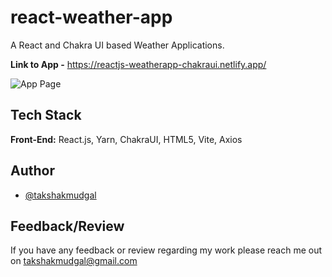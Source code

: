 # react-weather-app
A React and Chakra UI based Weather Applications.

**Link to App -** https://reactjs-weatherapp-chakraui.netlify.app/

![App Page](https://i.imgur.com/WwUnOeE.png)

## Tech Stack

**Front-End:** React.js, Yarn, ChakraUI, HTML5, Vite, Axios

## Author

- [@takshakmudgal](https://www.github.com/takshakmudgal)

## Feedback/Review

If you have any feedback or review regarding my work please reach me out on takshakmudgal@gmail.com
